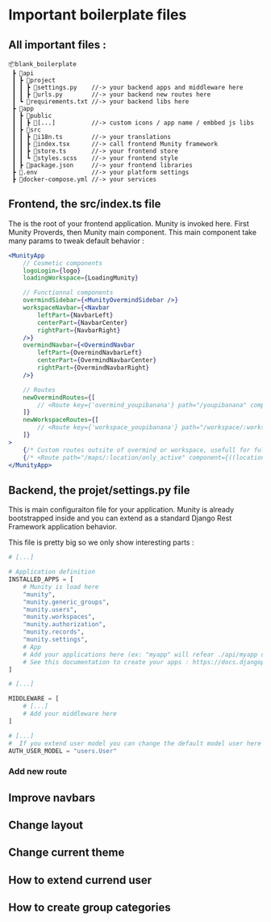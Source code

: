# Important boilerplate files

## All important files :

    📦blank_boilerplate
     ┣ 📂api
     ┃ ┣ 📂project
     ┃ ┃ ┣ 📜settings.py    //-> your backend apps and middleware here
     ┃ ┃ ┣ 📜urls.py        //-> your backend new routes here
     ┃ ┗ 📜requirements.txt //-> your backend libs here
     ┣ 📂app
     ┃ ┣ 📂public
     ┃ ┃ ┣ 📜[...]          //-> custom icons / app name / embbed js libs
     ┃ ┣ 📂src
     ┃ ┃ ┣ 📜i18n.ts        //-> your translations
     ┃ ┃ ┣ 📜index.tsx      //-> call frontend Munity framework
     ┃ ┃ ┣ 📜store.ts       //-> your frontend store
     ┃ ┃ ┗ 📜styles.scss    //-> your frontend style
     ┃ ┣ 📜package.json     //-> your frontend libraries
     ┣ 📜.env               //-> your platform settings
     ┣ 📜docker-compose.yml //-> your services

## Frontend, the src/index.ts file

The is the root of your frontend application.
Munity is invoked here. First Munity Proverds, then Munity main component. This main component take many params to tweak default behavior :

```jsx
<MunityApp
    // Cosmetic components
    logoLogin={logo}
    loadingWorkspace={LoadingMunity}

    // Functionnal components
    overmindSidebar={<MunityOvermindSidebar />}
    workspaceNavbar={<Navbar
        leftPart={NavbarLeft}
        centerPart={NavbarCenter}
        rightPart={NavbarRight}
    />}
    overmindNavbar={<OvermindNavbar
        leftPart={OvermindNavbarLeft}
        centerPart={OvermindNavbarCenter}
        rightPart={OvermindNavbarRight}
    />}

    // Routes
    newOvermindRoutes={[
        // <Route key={'overmind_youpibanana'} path="/youpibanana" component={() => <>Overmind Youpi Banana \o/</>} />
    ]}
    newWorkspaceRoutes={[
        // <Route key={'workspace_youpibanana'} path="/workspace/:workspace_slug/youpibanana" component={() => <>Workspace Youpi Banana \o/</>} />
    ]}
>
    {/* Custom routes outsite of overmind or workspace, usefull for fullscreen pages*/}
    {/* <Route path="/maps/:location/only_active" component={((location: string) => MapFullscreen({ location }))} /> */}
</MunityApp>
```

## Backend, the projet/settings.py file

This is main configuraiton file for your application. Munity is already bootstrapped inside and you can extend as a standard Django Rest Framework application behavior.

This file is pretty big so we only show interesting parts :

```py
# [...]

# Application definition
INSTALLED_APPS = [
    # Munity is load here
    "munity",
    "munity.generic_groups",
    "munity.users",
    "munity.workspaces",
    "munity.authorization",
    "munity.records",
    "munity.settings",
    # App
    # Add your applications here (ex: "myapp" will refear ./api/myapp directory)
    # See this documentation to create your apps : https://docs.djangoproject.com/en/3.2/intro/tutorial01/#creating-the-polls-app
]

# [...]

MIDDLEWARE = [
    # [...]
    # Add your middleware here
]

# [...]
#  If you extend user model you can change the default model user here
AUTH_USER_MODEL = "users.User"

```

### Add new route

## Improve navbars

## Change layout

## Change current theme

## How to extend currend user

## How to create group categories